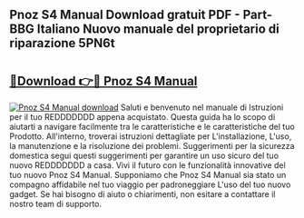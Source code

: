 ## Pnoz S4 Manual Download gratuit PDF - Part-BBG Italiano Nuovo manuale del proprietario di riparazione 5PN6t

# <h2><a href="http://dfdxzp.blite.top/?on=Pnoz+S4+Manual">🔗Download 👉🔴 Pnoz S4 Manual</a></h2>

[![Pnoz S4 Manual download](https://i.imgur.com/lujVjoI.png)](http://dfdxzp.blite.top/?on=Pnoz+S4+Manual)
Saluti e benvenuto nel manuale di Istruzioni per il tuo REDDDDDDD appena acquistato. Questa guida ha lo scopo di aiutarti a navigare facilmente tra le caratteristiche e le caratteristiche del tuo Prodotto. All'interno, troverai istruzioni dettagliate per L'installazione, L'uso, la manutenzione e la risoluzione dei problemi. Suggerimenti per la sicurezza domestica segui questi suggerimenti per garantire un uso sicuro del tuo nuovo REDDDDDDD a casa. Vivi il futuro con le funzionalità innovative del tuo nuovo Pnoz S4 Manual. Supponiamo che Pnoz S4 Manual sia stato un compagno affidabile nel tuo viaggio per padroneggiare L'uso del tuo nuovo gadget. Se hai bisogno di aiuto o chiarimenti, non esitare a contattare il nostro team di supporto.
